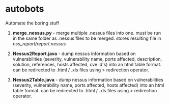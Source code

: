# autobots
Automate the boring stuff

1. **merge_nessus.py** - merge multiple .nessus files into one. must be run in the same folder as .nessus files to be merged. stores resulting file in *nss_report/report.nessus*

2. **Nessus2Report.java** - dump nessus information based on vulnerabilities (severity, vulnerability name, ports affected, description, solution, references, hosts affected, cve id's) into an html table format. can be redirected to .html / .xls files using > redirection operator.

3. **Nessus2Table.java** - dump nessus information based on vulnerabilities (severity, vulnerability name, ports affected, hosts affected) into an html table format. can be redirected to .html / .xls files using > redirection operator.
